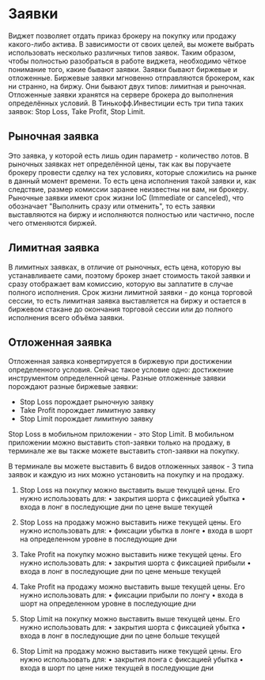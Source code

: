 # Заявки
Виджет позволяет отдать приказ брокеру на покупку или продажу какого-либо актива. В зависимости от своих целей, вы можете выбрать использовать несколько различных типов заявок. Таким образом, чтобы полностью разобраться в работе виджета, необходимо чёткое понимание того, какие бывают заявки. Заявки бывают биржевые и отложенные. Биржевые заявки мгновенно отправляются брокером, как ни странно, на биржу. Они бывают двух типов: лимитная и рыночная. Отложенные заявки хранятся на сервере брокера до выполнения определённых условий. В Тинькофф.Инвестиции есть три типа таких заявок: Stop Loss, Take Profit, Stop Limit. 

## Рыночная заявка
Это заявка, у которой есть лишь один параметр - количество лотов. В рыночных заявках нет определённой цены, так как вы поручаете брокеру провести сделку на тех условиях, которые сложились на рынке в данный момент времени. То есть цена исполнения такой заявки и, как следствие, размер комиссии заранее неизвестны ни вам, ни брокеру. Рыночные заявки имеют срок жизни IoC (Immediate or canceled), что обозначает "Выполнить сразу или отменить", то есть заявки выставляются на биржу и исполняются полностью или частично, после чего отменяются биржей. 

## Лимитная заявка
В лимитных заявках, в отличие от рыночных, есть цена, которую вы устанавливаете сами, поэтому брокер знает стоимость такой заявки и сразу отображает вам комиссию, которую вы заплатите в случае полного исполнения. Срок жизни лимитной заявки - до конца торговой сессии, то есть лимитная заявка выставляется на биржу и остается в биржевом стакане до окончания торговой сессии или до полного исполнения всего объёма заявки. 

## Отложенная заявка
Отложенная заявка конвертируется в биржевую при достижении определенного условия. Сейчас такое условие одно: достижение инструментом определенной цены. Разные отложенные заявки порождают разные биржевые заявки:
- Stop Loss порождает рыночную заявку
- Take Profit порождает лимитную заявку
- Stop Limit порождает лимитную заявку

Stop Loss в мобильном приложении - это Stop Limit. В мобильном приложении можно выставить стоп-заявки только на продажу, в терминале же вы также можете выставить стоп-заявки на покупку.

В терминале вы можете выставить 6 видов отложенных заявок - 3 типа заявок и каждую из них можно установить на покупку и на продажу.

1. Stop Loss на покупку можно выставить выше текущей цены. Его нужно использовать для:
• закрытия шорта с фиксацией убытка
• входа в лонг в последующие дни по цене выше текущей

2. Stop Loss на продажу можно выставить ниже текущей цены. Его нужно использовать для:
• фиксации убытка в лонге
• входа в шорт на определенном уровне в последующие дни

3. Take Profit на покупку можно выставить ниже текущей цены. Его нужно использовать для:
• закрытия шорта с фиксацией прибыли
• входа в лонг в последующие дни по цене меньше текущей

4. Take Profit на продажу можно выставить выше текущей цены. Его нужно использовать для:
• фиксации прибыли по лонгу
• входа в шорт на определенном уровне в последующие дни

5. Stop Limit на покупку можно выставить выше текущей цены. Его нужно использовать для:
• закрытия шорта с фиксацией убытка
• входа в лонг в последующие дни по цене больше текущей

6. Stop Limit на продажу можно выставить ниже текущей цены. Его нужно использовать для:
• закрытия лонга с фиксацией убытка
• входа в шорт по цене ниже текущей в последующие дни

